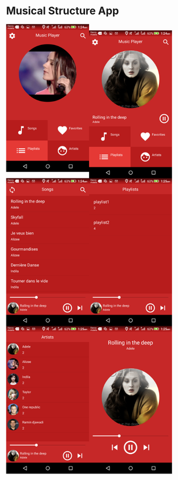 # Musical Structure App
<img align="left" width="225" height="400" src="screenshots/Screenshot_2019-05-07-01-24-24.png" />
<br>
<img align="left" width="225" height="400" src="screenshots/Screenshot_2019-05-07-01-24-36.png" />
<br>
<img align="left" width="225" height="400" src="screenshots/Screenshot_2019-05-07-01-24-46.png" /<br>
<br>
<img align="left" width="225" height="400" src="screenshots/Screenshot_2019-05-07-01-25-06.png" />
<br>
<img align="left" width="225" height="400" src="screenshots/Screenshot_2019-05-07-01-25-16.png" />
<br>
<img align="left" width="225" height="400" src="screenshots/Screenshot_2019-05-07-01-25-27.png" />
